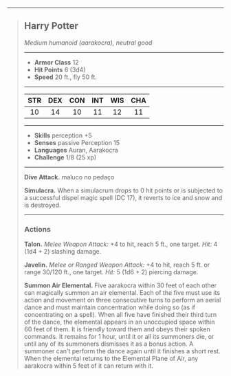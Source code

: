 ***
> ## Harry Potter
> *Medium humanoid (aarakocra), neutral good*
> 
> ***
> 
> - **Armor Class** 12
> - **Hit Points** 6 (3d4)
> - **Speed** 20 ft., fly 50 ft.
> 
> ***
> 
> |STR|DEX|CON|INT|WIS|CHA|
> |:---:|:---:|:---:|:---:|:---:|:---:|
> |10|14|10|11|12|11|
> 
> ***
> 
> - **Skills** perception +5
> - **Senses** passive Perception 15
> - **Languages** Auran, Aarakocra
> - **Challenge** 1/8 (25 xp)
> 
> ***
> 
> **Dive Attack.** maluco no pedaço
> 
> **Simulacra.** When a simulacrum drops to 0 hit points or is sub­jected to a successful dispel magic spell (DC 17), it reverts to ice and snow and is destroyed.
> 
> ***
> 
> ### Actions
> **Talon.** *Melee Weapon Attack:* +4 to hit, reach 5 ft., one target. *Hit:* 4 (1d4 + 2) slashing damage.
> 
> **Javelin.** *Melee or Ranged Weapon Attack:* +4 to hit, reach 5 ft. or range 30/120 ft., one target. *Hit:* 5 (1d6 + 2) piercing damage.
> 
> **Summon Air Elemental.** Five aarakocra within 30 feet of each other can magically summon an air elemental. Each of the five must use its action and movement on three consecutive turns to perform an aerial dance and must maintain concentration while doing so (as if concentrating on a spell). When all five have finished their third turn of the dance, the elemental appears in an unoccupied space within 60 feet of them. It is friendly toward them and obeys their spoken commands. It remains for 1 hour, until it or all its summoners die, or until any of its summoners dismisses it as a bonus action. A summoner can't perform the dance again until it finishes a short rest. When the elemental returns to the Elemental Plane of Air, any aarakocra within 5 feet of it can return with it.
